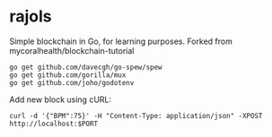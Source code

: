 # rajols
Simple blockchain in Go, for learning purposes. Forked from mycoralhealth/blockchain-tutorial

```
go get github.com/davecgh/go-spew/spew
go get github.com/gorilla/mux
go get github.com/joho/godotenv
```

Add new block using cURL:
```
curl -d '{"BPM":75}' -H "Content-Type: application/json" -XPOST http://localhost:$PORT
```
